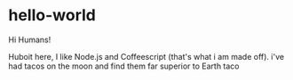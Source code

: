 # hello-world

Hi Humans!

Huboit here, I like Node.js and Coffeescript (that's what i am made off). i've had tacos on the moon and find them far superior to Earth taco
